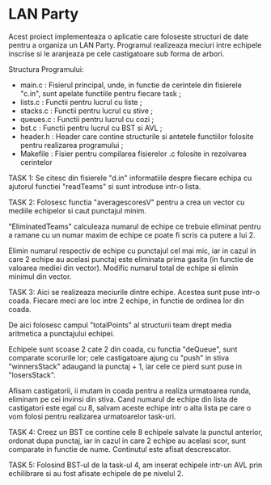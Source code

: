 # LAN Party

Acest proiect implementeaza o aplicatie care foloseste structuri de date pentru a organiza un LAN Party. Programul realizeaza meciuri intre echipele inscrise si le aranjeaza pe cele castigatoare sub forma de arbori.

Structura Programului:

- main.c : Fisierul principal, unde, in functie de cerintele din fisierele "c.in", sunt apelate functiile pentru fiecare task ;
- lists.c : Functii pentru lucrul cu liste ;
- stacks.c : Functii pentru lucrul cu stive ;
- queues.c : Functii pentru lucrul cu cozi ;
- bst.c : Functii pentru lucrul cu BST si AVL ;
- header.h : Header care contine structurile si antetele functiilor folosite pentru realizarea programului ;
- Makefile : Fisier pentru compilarea fisierelor .c folosite in rezolvarea cerintelor

TASK 1:
Se citesc din fisierele "d.in" informatiile despre fiecare echipa cu ajutorul functiei "readTeams" si sunt introduse intr-o lista.

TASK 2:
Folosesc functia "averagescoresV" pentru a crea un vector cu mediile echipelor si caut punctajul minim.

"EliminatedTeams" calculeaza numarul de echipe ce trebuie eliminat pentru a ramane cu un numar maxim de echipe ce poate fi scris ca putere a lui 2.

Elimin numarul respectiv de echipe cu punctajul cel mai mic, iar in cazul in care 2 echipe au acelasi punctaj este eliminata prima gasita (in functie de valoarea mediei din vector). Modific numarul total de echipe si elimin minimul din vector.

TASK 3:
Aici se realizeaza meciurile dintre echipe.
Acestea sunt puse intr-o coada. Fiecare meci are loc intre 2 echipe, in functie de ordinea lor din coada.

De aici folosesc campul "totalPoints" al structurii team drept media aritmetica a punctajului echipei.

Echipele sunt scoase 2 cate 2 din coada, cu functia "deQueue", sunt comparate scorurile lor; cele castigatoare ajung cu "push" in stiva "winnersStack" adaugand la punctaj + 1, iar cele ce pierd sunt puse in "losersStack".

Afisam castigatorii, ii mutam in coada pentru a realiza urmatoarea runda, eliminam pe cei invinsi din stiva. Cand numarul de echipe din lista de castigatori este egal cu 8, salvam aceste echipe intr o alta lista pe care o vom folosi pentru realizarea urmatoarelor task-uri.

TASK 4:
Creez un BST ce contine cele 8 echipele salvate la punctul anterior, ordonat dupa punctaj, iar in cazul in care 2 echipe au acelasi scor, sunt comparate in functie de nume. Continutul este afisat descrescator.

TASK 5:
Folosind BST-ul de la task-ul 4, am inserat echipele intr-un AVL prin echilibrare si au fost afisate echipele de pe nivelul 2.
